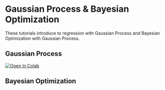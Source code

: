 # Gaussian Process & Bayesian Optimization

These tutorials introduce to regression with Gaussian Process and
Bayesian Optimization with Gaussian Process.

## Gaussian Process

[![Open In Colab](https://colab.research.google.com/assets/colab-badge.svg)](https://colab.research.google.com/github/dbetteb/early-ML/blob/master/06_GAUSSIAN_PROCESS_BAYESIAN_OPTIM/Tutorial_GP.ipynb)

## Bayesian Optimization

